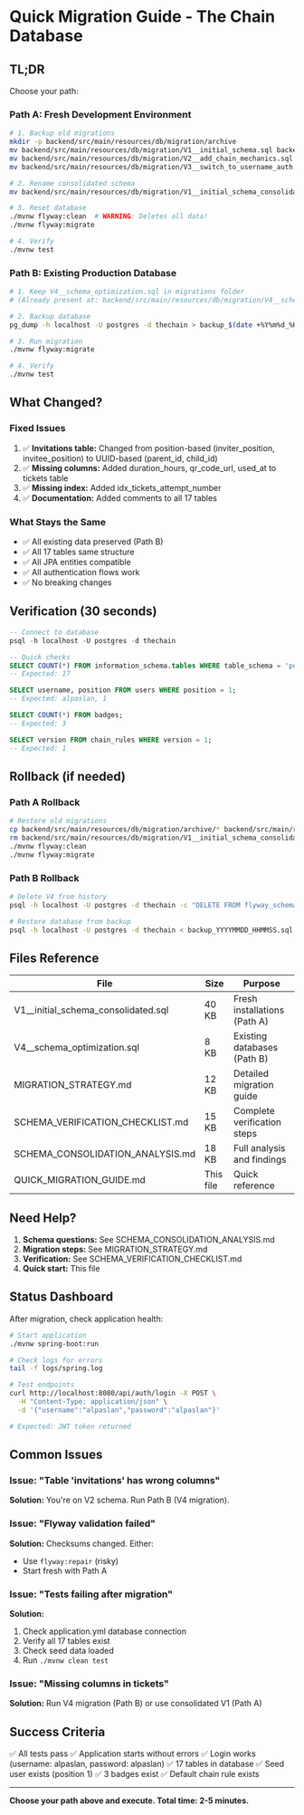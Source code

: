 # Quick Migration Guide - The Chain Database

## TL;DR

Choose your path:

### Path A: Fresh Development Environment
```bash
# 1. Backup old migrations
mkdir -p backend/src/main/resources/db/migration/archive
mv backend/src/main/resources/db/migration/V1__initial_schema.sql backend/src/main/resources/db/migration/archive/
mv backend/src/main/resources/db/migration/V2__add_chain_mechanics.sql backend/src/main/resources/db/migration/archive/
mv backend/src/main/resources/db/migration/V3__switch_to_username_auth.sql backend/src/main/resources/db/migration/archive/

# 2. Rename consolidated schema
mv backend/src/main/resources/db/migration/V1__initial_schema_consolidated.sql backend/src/main/resources/db/migration/V1__initial_schema.sql

# 3. Reset database
./mvnw flyway:clean  # WARNING: Deletes all data!
./mvnw flyway:migrate

# 4. Verify
./mvnw test
```

### Path B: Existing Production Database
```bash
# 1. Keep V4__schema_optimization.sql in migrations folder
# (Already present at: backend/src/main/resources/db/migration/V4__schema_optimization.sql)

# 2. Backup database
pg_dump -h localhost -U postgres -d thechain > backup_$(date +%Y%m%d_%H%M%S).sql

# 3. Run migration
./mvnw flyway:migrate

# 4. Verify
./mvnw test
```

## What Changed?

### Fixed Issues
1. ✅ **Invitations table:** Changed from position-based (inviter_position, invitee_position) to UUID-based (parent_id, child_id)
2. ✅ **Missing columns:** Added duration_hours, qr_code_url, used_at to tickets table
3. ✅ **Missing index:** Added idx_tickets_attempt_number
4. ✅ **Documentation:** Added comments to all 17 tables

### What Stays the Same
- ✅ All existing data preserved (Path B)
- ✅ All 17 tables same structure
- ✅ All JPA entities compatible
- ✅ All authentication flows work
- ✅ No breaking changes

## Verification (30 seconds)

```sql
-- Connect to database
psql -h localhost -U postgres -d thechain

-- Quick checks
SELECT COUNT(*) FROM information_schema.tables WHERE table_schema = 'public';
-- Expected: 17

SELECT username, position FROM users WHERE position = 1;
-- Expected: alpaslan, 1

SELECT COUNT(*) FROM badges;
-- Expected: 3

SELECT version FROM chain_rules WHERE version = 1;
-- Expected: 1
```

## Rollback (if needed)

### Path A Rollback
```bash
# Restore old migrations
cp backend/src/main/resources/db/migration/archive/* backend/src/main/resources/db/migration/
rm backend/src/main/resources/db/migration/V1__initial_schema_consolidated.sql
./mvnw flyway:clean
./mvnw flyway:migrate
```

### Path B Rollback
```bash
# Delete V4 from history
psql -h localhost -U postgres -d thechain -c "DELETE FROM flyway_schema_history WHERE version = '4';"

# Restore database from backup
psql -h localhost -U postgres -d thechain < backup_YYYYMMDD_HHMMSS.sql
```

## Files Reference

| File | Size | Purpose |
|------|------|---------|
| V1__initial_schema_consolidated.sql | 40 KB | Fresh installations (Path A) |
| V4__schema_optimization.sql | 8 KB | Existing databases (Path B) |
| MIGRATION_STRATEGY.md | 12 KB | Detailed migration guide |
| SCHEMA_VERIFICATION_CHECKLIST.md | 15 KB | Complete verification steps |
| SCHEMA_CONSOLIDATION_ANALYSIS.md | 18 KB | Full analysis and findings |
| QUICK_MIGRATION_GUIDE.md | This file | Quick reference |

## Need Help?

1. **Schema questions:** See SCHEMA_CONSOLIDATION_ANALYSIS.md
2. **Migration steps:** See MIGRATION_STRATEGY.md
3. **Verification:** See SCHEMA_VERIFICATION_CHECKLIST.md
4. **Quick start:** This file

## Status Dashboard

After migration, check application health:

```bash
# Start application
./mvnw spring-boot:run

# Check logs for errors
tail -f logs/spring.log

# Test endpoints
curl http://localhost:8080/api/auth/login -X POST \
  -H "Content-Type: application/json" \
  -d '{"username":"alpaslan","password":"alpaslan"}'

# Expected: JWT token returned
```

## Common Issues

### Issue: "Table 'invitations' has wrong columns"
**Solution:** You're on V2 schema. Run Path B (V4 migration).

### Issue: "Flyway validation failed"
**Solution:** Checksums changed. Either:
- Use `flyway:repair` (risky)
- Start fresh with Path A

### Issue: "Tests failing after migration"
**Solution:**
1. Check application.yml database connection
2. Verify all 17 tables exist
3. Check seed data loaded
4. Run `./mvnw clean test`

### Issue: "Missing columns in tickets"
**Solution:** Run V4 migration (Path B) or use consolidated V1 (Path A)

## Success Criteria

✅ All tests pass
✅ Application starts without errors
✅ Login works (username: alpaslan, password: alpaslan)
✅ 17 tables in database
✅ Seed user exists (position 1)
✅ 3 badges exist
✅ Default chain rule exists

---

**Choose your path above and execute. Total time: 2-5 minutes.**
